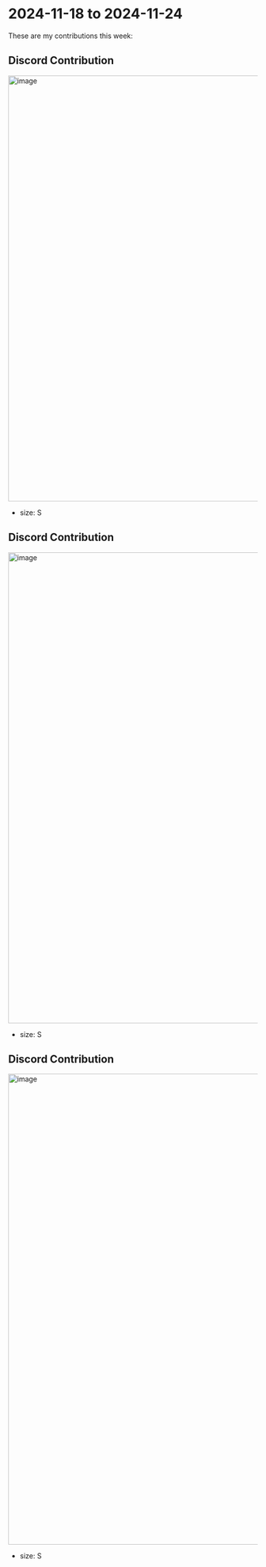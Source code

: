 # 2024-11-18 to 2024-11-24

These are my contributions this week:

## Discord Contribution

<img width="860" alt="image" src="https://github.com/user-attachments/assets/0e75fec3-ebe7-4c2f-86ed-a6c35290090d" />

* size: S

## Discord Contribution

<img width="951" alt="image" src="https://github.com/user-attachments/assets/c9f60f44-4297-4074-ab17-8dc1adb5140b" />

* size: S

## Discord Contribution

<img width="951" alt="image" src="https://github.com/user-attachments/assets/6a334140-95e5-4857-b4c1-9a9865fd264a" />

* size: S
